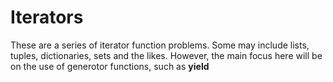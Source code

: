 # Iterators

These are a series of iterator function problems. Some may include lists, tuples, dictionaries, sets and the likes.
However, the main focus here will be on the use of generotor functions, such as **yield**
